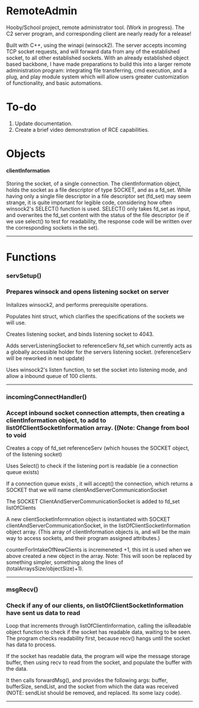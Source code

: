 # RemoteAdmin
Hooby/School project, remote administrator tool. (Work in progress). The C2 server program, and corresponding client are nearly ready for a release! 

Built with C++, using the winapi (winsock2). The server accepts incoming TCP socket requests, and will forward data from any of the established socket, to all other established sockets. With an already established object based backbone, I have made preparations to build this into a larger remote administration program: integrating file transferring, cmd execution, and a plug, and play module system which will allow users greater customization of functionality, and basic automations. 

# To-do

1. Update documentation.
2. Create a brief video demonstration of RCE capabilities.

# Objects

#### clientInformation

Storing the socket, of a single connection. The clientInformation object, holds the socket as a file descriptor of type SOCKET, and as a fd_set. While having only a single file descriptor in a file descriptor set (fd_set) may seem strange, it is quite important for legible code, considering how often winsock2's SELECT() function is used. SELECT() only takes fd_set as input, and overwrites the fd_set content with the status of the file descriptor (ie if we use select() to test for readability, the response code will be written over the corresponding sockets in the set). 

---

# Functions

### servSetup()  
###  Prepares winsock and opens listening socket on server

Initalizes winsock2, and performs prerequisite operations.

Populates hint struct, which clarifies the specifications of the sockets we will use.

Creates listening socket, and binds listening socket to 4043.

Adds serverListeningSocket to referenceServ fd_set which currently acts as a globally accessible holder for the servers listening socket. (referenceServ will be reworked in next update)

Uses winsock2's listen function, to set the socket into listening mode, and allow a inbound queue of 100 clients.

---

### incomingConnectHandler() 
###  Accept inbound socket connection attempts, then creating a clientInformation object, to add to listOfClientSocketInformation array. ((Note: Change from bool to void

Creates a copy of fd_set referenceServ (which houses the SOCKET object, of the listening socket)

Uses Select() to check if the listening port is readable (ie a connection queue exists)

If a connection queue exists , it will accept() the connection, which returns a SOCKET that we will name clientAndServerCommunicationSocket

The SOCKET ClientAndServerCommunicationSocket is added to fd_set listOfClients

A new clientSocketInformnation object is instantiated with SOCKET clientAndServerCommunicationSocket, in the listOfClientSocketInformation object array. (This array of clientInformation objects is, and will be the main way to access sockets, and their program assigned attributes.)

counterForIntakeOfNewClients is incremeneted +1, this int is used when we above created a new object in the array. Note: This will soon be replaced by something simpler, something along the lines of (totalArraysSize/objectSize)+1). 

---

### msgRecv()   
###  Check if any of our clients, on listOfClientSocketInformation have sent us data to read

Loop that increments through listOfClientInformation, calling the isReadable object function to check if the socket has readable data, waiting to be seen. The program checks readability first, because recv() hangs until the socket has data to process.

  If the socket has readable data, the program will wipe the message storage buffer, then using recv to read from the socket, and populate the buffer with the data.

  It then calls forwardMsg(), and provides the following args: buffer, bufferSize, sendList, and the socket from which the data was received (NOTE: sendList should be removed, and replaced. Its some lazy code).

  
---
